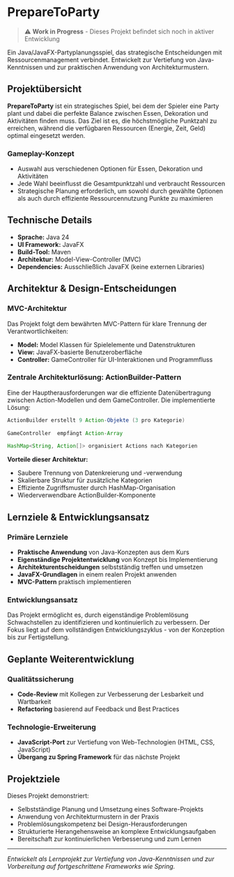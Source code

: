 # PrepareToParty

> ⚠️ **Work in Progress** - Dieses Projekt befindet sich noch in aktiver Entwicklung

Ein Java/JavaFX-Partyplanungsspiel, das strategische Entscheidungen mit Ressourcenmanagement verbindet. Entwickelt zur Vertiefung von Java-Kenntnissen und zur praktischen Anwendung von Architekturmustern.

## Projektübersicht

**PrepareToParty** ist ein strategisches Spiel, bei dem der Spieler eine Party plant und dabei die perfekte Balance zwischen Essen, Dekoration und Aktivitäten finden muss. Das Ziel ist es, die höchstmögliche Punktzahl zu erreichen, während die verfügbaren Ressourcen (Energie, Zeit, Geld) optimal eingesetzt werden.

### Gameplay-Konzept
- Auswahl aus verschiedenen Optionen für Essen, Dekoration und Aktivitäten
- Jede Wahl beeinflusst die Gesamtpunktzahl und verbraucht Ressourcen
- Strategische Planung erforderlich, um sowohl durch gewählte Optionen als auch durch effiziente Ressourcennutzung Punkte zu maximieren

## Technische Details

- **Sprache:** Java 24
- **UI Framework:** JavaFX
- **Build-Tool:** Maven
- **Architektur:** Model-View-Controller (MVC)
- **Dependencies:** Ausschließlich JavaFX (keine externen Libraries)

## Architektur & Design-Entscheidungen

### MVC-Architektur
Das Projekt folgt dem bewährten MVC-Pattern für klare Trennung der Verantwortlichkeiten:
- **Model:** Model Klassen für Spielelemente und Datenstrukturen
- **View:** JavaFX-basierte Benutzeroberfläche
- **Controller:** GameController für UI-Interaktionen und Programmfluss

### Zentrale Architekturlösung: ActionBuilder-Pattern
Eine der Hauptherausforderungen war die effiziente Datenübertragung zwischen Action-Modellen und dem GameController. Die implementierte Lösung:

```java
ActionBuilder erstellt 9 Action-Objekte (3 pro Kategorie)
              
GameController  empfängt Action-Array
              
HashMap<String, Action[]> organisiert Actions nach Kategorien
```

**Vorteile dieser Architektur:**
- Saubere Trennung von Datenkreierung und -verwendung
- Skalierbare Struktur für zusätzliche Kategorien
- Effiziente Zugriffsmuster durch HashMap-Organisation
- Wiederverwendbare ActionBuilder-Komponente

## Lernziele & Entwicklungsansatz

### Primäre Lernziele
- **Praktische Anwendung** von Java-Konzepten aus dem Kurs
- **Eigenständige Projektentwicklung** von Konzept bis Implementierung
- **Architekturentscheidungen** selbstständig treffen und umsetzen
- **JavaFX-Grundlagen** in einem realen Projekt anwenden
- **MVC-Pattern** praktisch implementieren

### Entwicklungsansatz
Das Projekt ermöglicht es, durch eigenständige Problemlösung Schwachstellen zu identifizieren und kontinuierlich zu verbessern. Der Fokus liegt auf dem vollständigen Entwicklungszyklus - von der Konzeption bis zur Fertigstellung.

## Geplante Weiterentwicklung

### Qualitätssicherung
- **Code-Review** mit Kollegen zur Verbesserung der Lesbarkeit und Wartbarkeit
- **Refactoring** basierend auf Feedback und Best Practices

### Technologie-Erweiterung
- **JavaScript-Port** zur Vertiefung von Web-Technologien (HTML, CSS, JavaScript)
- **Übergang zu Spring Framework** für das nächste Projekt

## Projektziele

Dieses Projekt demonstriert:
- Selbstständige Planung und Umsetzung eines Software-Projekts
- Anwendung von Architekturmustern in der Praxis
- Problemlösungskompetenz bei Design-Herausforderungen
- Strukturierte Herangehensweise an komplexe Entwicklungsaufgaben
- Bereitschaft zur kontinuierlichen Verbesserung und zum Lernen

---

*Entwickelt als Lernprojekt zur Vertiefung von Java-Kenntnissen und zur Vorbereitung auf fortgeschrittene Frameworks wie Spring.*
